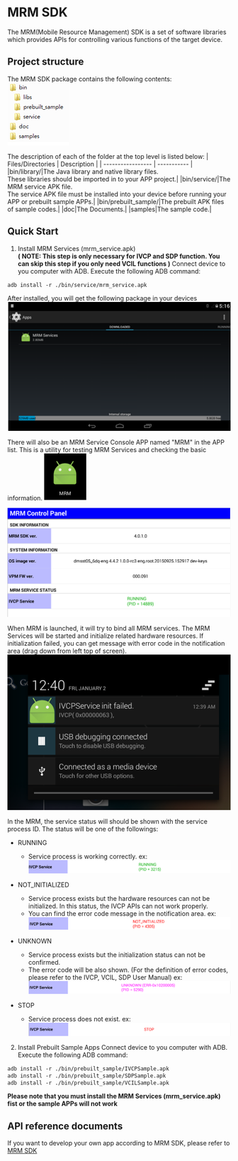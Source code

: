 # MRM SDK
The MRM(Mobile Resource Management) SDK is a set of software libraries which provides APIs for controlling various functions of the target device. 

## Project structure
The MRM SDK package contains the following contents:
![](https://github.com/AIM-Android/MrmSdk/blob/main/images/package_contents.png)

The description of each of the folder at the top level is listed below:
| Files/Directories | Description |
| ----------------- | ----------- |
|bin/library/|The Java library and native library files.<br>These libraries should be imported in to your APP project.|
|bin/service/|The MRM service APK file.<br>The service APK file must be installed into your device before running your APP or prebuilt sample APPs.|
|bin/prebuilt_sample/|The prebuilt APK files of sample codes.|
|doc|The Documents.|
|samples|The sample code.|


## Quick Start
1. Install MRM Services (mrm_service.apk)  
**( NOTE: This step is only necessary for IVCP and SDP function. You can skip this step if you only need VCIL functions )**
Connect device to you computer with ADB.  Execute the following ADB command:

````shell
adb install -r ./bin/service/mrm_service.apk
````

After installed, you will get the following package in your devices
![](https://github.com/AIM-Android/MrmSdk/blob/main/images/mrm_service.png)

There will also be an MRM Service Console APP named "MRM" in the APP list. This is a utility for testing MRM Services and checking the basic information.
![](https://github.com/AIM-Android/MrmSdk/blob/main/images/mrm_service_app.png)

![](https://github.com/AIM-Android/MrmSdk/blob/main/images/mrm_control_panel.png)

When MRM is launched, it will try to bind all MRM services. The MRM Services will be started and initialize related hardware resources. 
If initialization failed, you can get message with error code in the notification area (drag down from left top of screen).
![](https://github.com/AIM-Android/MrmSdk/blob/main/images/notification.png)

In the MRM, the service status will should be shown with the service process ID. The status will be one of the followings:

- RUNNING  
	- Service process is working correctly.
ex:
![](https://github.com/AIM-Android/MrmSdk/blob/main/images/running.png)

- NOT_INITIALIZED  
	- Service process exists but the hardware resources can not be initialized. In this status, the IVCP APIs can not work properly.
	- You can find the error code message in the notification area.
ex:
![](https://github.com/AIM-Android/MrmSdk/blob/main/images/not_initialized.png)

- UNKNOWN  
	- Service process exists but the initialization status can not be confirmed.
	- The error code will be also shown. (For the definition of error codes, please refer to the IVCP, VCIL, SDP User Manual)
ex:
![](https://github.com/AIM-Android/MrmSdk/blob/main/images/unknown.png)

- STOP  
	- Service process does not exist.
ex:
![](https://github.com/AIM-Android/MrmSdk/blob/main/images/stop.png)


2. Install Prebuilt Sample Apps
Connect device to you computer with ADB.  Execute the following ADB command:
````shell
adb install -r ./bin/prebuilt_sample/IVCPSample.apk
adb install -r ./bin/prebuilt_sample/SDPSample.apk
adb install -r ./bin/prebuilt_sample/VCILSample.apk
````

**Please note that you must install the MRM Services (mrm_service.apk) fist or the sample APPs will not work**

## API reference documents
If you want to develop your own app according to MRM SDK, please refer to [MRM SDK](https://github.com/AIM-Android/MrmSdk/wiki)

